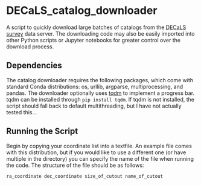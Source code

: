 # DECaLS_catalog_downloader
A script to quickly download large batches of catalogs from the [DECaLS survey](https://www.legacysurvey.org/dr9/description/) data server. The downloading code may also be easily imported into other Python scripts or Jupyter notebooks for greater control over the download process.

## Dependencies 
The catalog downloader requires the following packages, which come with standard Conda distributions: os, urllib, argparse, multiprocessing, and pandas.
The downloader optionally uses [tqdm](https://github.com/tqdm/tqdm) to implement a progress bar. tqdm can be installed through `pip install tqdm`. If tqdm is not installed, the script should fall back to default multithreading, but I have not actually tested this...

## Running the Script
Begin by copying your coordinate list into a textfile. An example file comes with this distribution, but if you would like to use a different one (or have multiple in the directory) you can specify the name of the file when running the code. The structure of the file should be as follows:

```ra_coordinate dec_coordinate size_of_cutout name_of_cutout```
